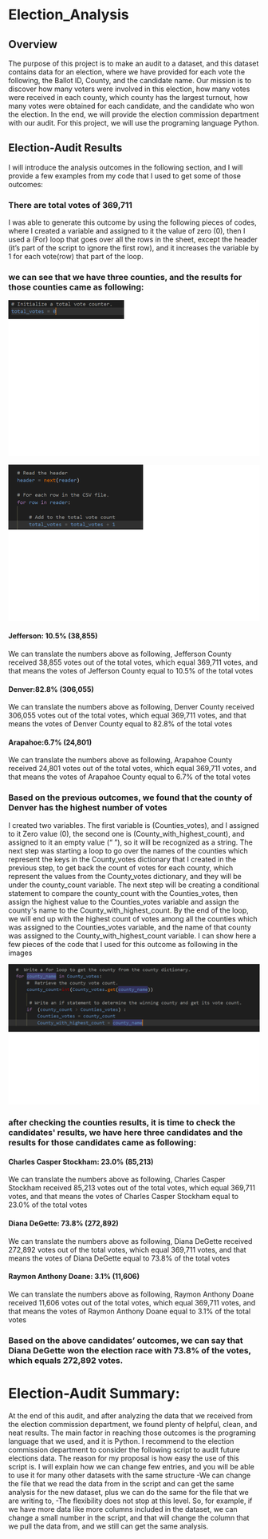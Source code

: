 # Election_Analysis

## Overview
The purpose of this project is to make an audit to a dataset, and this dataset contains data for an election, where we have provided for each vote the following, the Ballot ID, County, and the candidate name.
Our mission is to discover how many voters were involved in this election, how many votes were received in each county, which county has the largest turnout, how many votes were obtained for each candidate, and the candidate who won the election.
In the end, we will provide the election commission department with our audit. For this project, we will use the programing language Python.

## Election-Audit Results
I will introduce the analysis outcomes in the following section, and I will provide a few examples from my code that I used to get some of those outcomes:
### There are total votes of 369,711
I was able to generate this outcome by using the following pieces of codes, where I created a variable and assigned to it the value of zero (0), then I used a (For) loop that goes over all the rows in the sheet, except the header (it’s part of the script to ignore the first row), and it increases the variable by 1 for each vote(row) that part of the loop.
### we can see that we have three counties, and the results for those counties came as following:

![](https://github.com/ALEIN3/Election_Analysis/blob/main/Resources/Total%20votes.png)

![](https://github.com/ALEIN3/Election_Analysis/blob/main/Resources/Total%20votes%202.png)

#### Jefferson: 10.5% (38,855)
We can translate the numbers above as following, Jefferson County received 38,855 votes out of the total votes, which equal 369,711 votes, and that means the votes of Jefferson County equal to 10.5% of the total votes 
#### Denver:82.8% (306,055)
We can translate the numbers above as following, Denver County received 306,055 votes out of the total votes, which equal 369,711 votes, and that means the votes of Denver County equal to 82.8% of the total votes
#### Arapahoe:6.7% (24,801)
We can translate the numbers above as following, Arapahoe County received 24,801 votes out of the total votes, which equal 369,711 votes, and that means the votes of Arapahoe County equal to 6.7% of the total votes 
### Based on the previous outcomes, we found that the county of Denver has the highest number of votes 
I created two variables. The first variable is (Counties_votes), and I assigned to it Zero value (0), the second one is (County_with_highest_count), and assigned to it an empty value (“ ”), so it will be recognized as a string. The next step was starting a loop to go over the names of the counties which represent the keys in the County_votes dictionary that I created in the previous step, to get back the count of votes for each county, which represent the values from the County_votes dictionary, and they will be under the county_count variable. The next step will be creating a conditional statement to compare the county_count with the Counties_votes, then assign the highest value to the Counties_votes variable and assign the county's name to the County_with_highest_count. By the end of the loop, we will end up with the highest count of votes among all the counties which was assigned to the Counties_votes variable, and the name of that county was assigned to the County_with_highest_count variable.
I can show here a few pieces of the code that I used for this outcome as following in the images

![](https://github.com/ALEIN3/Election_Analysis/blob/main/Resources/The%20county%20with%20the%20highest%20votes.png)

### after checking the counties results, it is time to check the candidates' results, we have here three candidates and the results for those candidates came as following:

#### Charles Casper Stockham: 23.0% (85,213)
We can translate the numbers above as following, Charles Casper Stockham received 85,213 votes out of the total votes, which equal 369,711 votes, and that means the votes of Charles Casper Stockham equal to 23.0% of the total votes 

#### Diana DeGette: 73.8% (272,892)
We can translate the numbers above as following, Diana DeGette received 272,892 votes out of the total votes, which equal 369,711 votes, and that means the votes of Diana DeGette equal to 73.8% of the total votes

#### Raymon Anthony Doane: 3.1% (11,606)
We can translate the numbers above as following, Raymon Anthony Doane received 11,606 votes out of the total votes, which equal 369,711 votes, and that means the votes of Raymon Anthony Doane equal to 3.1% of the total votes	

### Based on the above candidates’ outcomes, we can say that Diana DeGette won the election race with 73.8% of the votes, which equals 272,892 votes.

# Election-Audit Summary:
At the end of this audit, and after analyzing the data that we received from the election commission department, we found plenty of helpful, clean, and neat results. The main factor in reaching those outcomes is the programing language that we used, and it is Python.
I recommend to the election commission department to consider the following script to audit future elections data. The reason for my proposal is how easy the use of this script is. 
I will explain how we can change few entries, and you will be able to use it for many other datasets with the same structure
-We can change the file that we read the data from in the script and can get the same analysis for the new dataset, plus we can do the same for the file that we are writing to, 
-The flexibility does not stop at this level. So, for example, if we have more data like more columns included in the dataset, we can change a small number in the script, and that will change the column that we pull the data from, and we still can get the same analysis.

